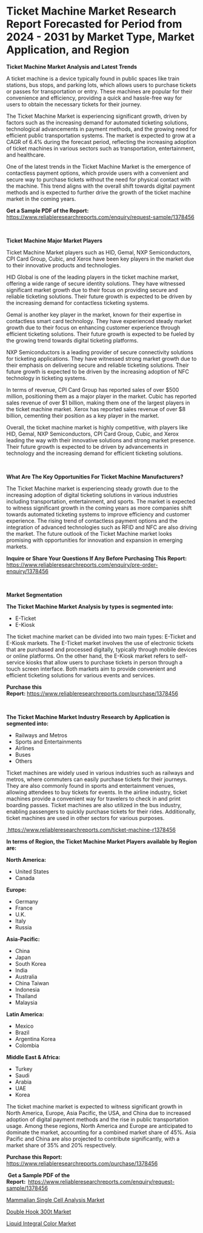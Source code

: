 <p><h1>Ticket Machine Market Research Report Forecasted for Period from 2024 -  2031 by Market Type, Market Application, and Region</h1></p><p><strong>Ticket Machine Market Analysis and Latest Trends</strong></p>
<p><p>A ticket machine is a device typically found in public spaces like train stations, bus stops, and parking lots, which allows users to purchase tickets or passes for transportation or entry. These machines are popular for their convenience and efficiency, providing a quick and hassle-free way for users to obtain the necessary tickets for their journey.</p><p>The Ticket Machine Market is experiencing significant growth, driven by factors such as the increasing demand for automated ticketing solutions, technological advancements in payment methods, and the growing need for efficient public transportation systems. The market is expected to grow at a CAGR of 6.4% during the forecast period, reflecting the increasing adoption of ticket machines in various sectors such as transportation, entertainment, and healthcare.</p><p>One of the latest trends in the Ticket Machine Market is the emergence of contactless payment options, which provide users with a convenient and secure way to purchase tickets without the need for physical contact with the machine. This trend aligns with the overall shift towards digital payment methods and is expected to further drive the growth of the ticket machine market in the coming years.</p></p>
<p><strong>Get a Sample PDF of the Report:&nbsp;</strong> <a href="https://www.reliableresearchreports.com/enquiry/request-sample/1378456">https://www.reliableresearchreports.com/enquiry/request-sample/1378456</a></p>
<p>&nbsp;</p>
<p><strong>Ticket Machine Major Market Players</strong></p>
<p><p>Ticket Machine Market players such as HID, Gemal, NXP Semiconductors, CPI Card Group, Cubic, and Xerox have been key players in the market due to their innovative products and technologies. </p><p>HID Global is one of the leading players in the ticket machine market, offering a wide range of secure identity solutions. They have witnessed significant market growth due to their focus on providing secure and reliable ticketing solutions. Their future growth is expected to be driven by the increasing demand for contactless ticketing systems.</p><p>Gemal is another key player in the market, known for their expertise in contactless smart card technology. They have experienced steady market growth due to their focus on enhancing customer experience through efficient ticketing solutions. Their future growth is expected to be fueled by the growing trend towards digital ticketing platforms.</p><p>NXP Semiconductors is a leading provider of secure connectivity solutions for ticketing applications. They have witnessed strong market growth due to their emphasis on delivering secure and reliable ticketing solutions. Their future growth is expected to be driven by the increasing adoption of NFC technology in ticketing systems.</p><p>In terms of revenue, CPI Card Group has reported sales of over $500 million, positioning them as a major player in the market. Cubic has reported sales revenue of over $1 billion, making them one of the largest players in the ticket machine market. Xerox has reported sales revenue of over $8 billion, cementing their position as a key player in the market.</p><p>Overall, the ticket machine market is highly competitive, with players like HID, Gemal, NXP Semiconductors, CPI Card Group, Cubic, and Xerox leading the way with their innovative solutions and strong market presence. Their future growth is expected to be driven by advancements in technology and the increasing demand for efficient ticketing solutions.</p></p>
<p>&nbsp;</p>
<p><strong>What Are The Key Opportunities For Ticket Machine Manufacturers?</strong></p>
<p><p>The Ticket Machine market is experiencing steady growth due to the increasing adoption of digital ticketing solutions in various industries including transportation, entertainment, and sports. The market is expected to witness significant growth in the coming years as more companies shift towards automated ticketing systems to improve efficiency and customer experience. The rising trend of contactless payment options and the integration of advanced technologies such as RFID and NFC are also driving the market. The future outlook of the Ticket Machine market looks promising with opportunities for innovation and expansion in emerging markets.</p></p>
<p><strong>Inquire or Share Your Questions If Any Before Purchasing This Report:</strong> <a href="https://www.reliableresearchreports.com/enquiry/pre-order-enquiry/1378456">https://www.reliableresearchreports.com/enquiry/pre-order-enquiry/1378456</a></p>
<p>&nbsp;</p>
<p><strong>Market Segmentation</strong></p>
<p><strong>The Ticket Machine Market Analysis by types is segmented into:</strong></p>
<p><ul><li>E-Ticket</li><li>E-Kiosk</li></ul></p>
<p><p>The ticket machine market can be divided into two main types: E-Ticket and E-Kiosk markets. The E-Ticket market involves the use of electronic tickets that are purchased and processed digitally, typically through mobile devices or online platforms. On the other hand, the E-Kiosk market refers to self-service kiosks that allow users to purchase tickets in person through a touch screen interface. Both markets aim to provide convenient and efficient ticketing solutions for various events and services.</p></p>
<p><strong>Purchase this Report:&nbsp;</strong><a href="https://www.reliableresearchreports.com/purchase/1378456">https://www.reliableresearchreports.com/purchase/1378456</a></p>
<p>&nbsp;</p>
<p><strong>The Ticket Machine Market Industry Research by Application is segmented into:</strong></p>
<p><ul><li>Railways and Metros</li><li>Sports and Entertainments</li><li>Airlines</li><li>Buses</li><li>Others</li></ul></p>
<p><p>Ticket machines are widely used in various industries such as railways and metros, where commuters can easily purchase tickets for their journeys. They are also commonly found in sports and entertainment venues, allowing attendees to buy tickets for events. In the airline industry, ticket machines provide a convenient way for travelers to check in and print boarding passes. Ticket machines are also utilized in the bus industry, enabling passengers to quickly purchase tickets for their rides. Additionally, ticket machines are used in other sectors for various purposes.</p></p>
<p><a href="https://www.reliableresearchreports.com/ticket-machine-r1378456">&nbsp;https://www.reliableresearchreports.com/ticket-machine-r1378456</a></p>
<p><strong>In terms of Region, the Ticket Machine Market Players available by Region are:</strong></p>
<p>
    <p> <strong> North America: </strong>
        <ul>
            <li>United States</li>
            <li>Canada</li>
        </ul>
        </p> 
    <p> <strong> Europe: </strong>
        <ul>
            <li>Germany</li>
            <li>France</li>
            <li>U.K.</li>
            <li>Italy</li>
            <li>Russia</li>
        </ul>
        </p> 
    <p> <strong> Asia-Pacific: </strong>
        <ul>
            <li>China</li>
            <li>Japan</li>
            <li>South Korea</li>
            <li>India</li>
            <li>Australia</li>
            <li>China Taiwan</li>
            <li>Indonesia</li>
            <li>Thailand</li>
            <li>Malaysia</li>
        </ul>
        </p> 
    <p> <strong> Latin America: </strong>
        <ul>
            <li>Mexico</li>
            <li>Brazil</li>
            <li>Argentina Korea</li>
            <li>Colombia</li>
        </ul>
        </p> 
    <p> <strong> Middle East & Africa: </strong>
        <ul>
            <li>Turkey</li>
            <li>Saudi</li>
            <li>Arabia</li>
            <li>UAE</li>
            <li>Korea</li>
        </ul>
    </p>
    </p>
<p><p>The ticket machine market is expected to witness significant growth in North America, Europe, Asia Pacific, the USA, and China due to increased adoption of digital payment methods and the rise in public transportation usage. Among these regions, North America and Europe are anticipated to dominate the market, accounting for a combined market share of 45%. Asia Pacific and China are also projected to contribute significantly, with a market share of 35% and 20% respectively.</p></p>
<p><strong>Purchase this Report: </strong><a href="https://www.reliableresearchreports.com/purchase/1378456">https://www.reliableresearchreports.com/purchase/1378456</a></p>
<p>&nbsp;<strong>Get a Sample PDF of the Report:&nbsp;&nbsp;</strong><a href="https://www.reliableresearchreports.com/enquiry/request-sample/1378456">https://www.reliableresearchreports.com/enquiry/request-sample/1378456</a></p>
<p><strong></strong></p>
<p><p><a href="https://www.linkedin.com/pulse/mammalian-single-cell-analysis-market-challenges-opportunities-gbjce?trackingId=nUvAJ2H6sYHGOOOPMQ2t2g%3D%3D">Mammalian Single Cell Analysis Market</a></p><p><a href="https://www.linkedin.com/pulse/double-hook-300t-market-research-report-provides-thorough-8b1fe?trackingId=0Mn3S8czFITYKto4dKcu9w%3D%3D">Double Hook 300t Market</a></p><p><a href="https://www.linkedin.com/pulse/global-liquid-integral-color-market-size-trends-insights-k0g8e?trackingId=5z1x%2FMNvbCRBZ%2BsY40Q74A%3D%3D">Liquid Integral Color Market</a></p></p>